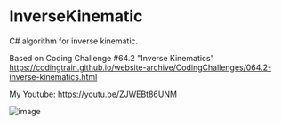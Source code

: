 # InverseKinematic

C# algorithm for inverse kinematic.

Based on Coding Challenge #64.2 "Inverse Kinematics" https://codingtrain.github.io/website-archive/CodingChallenges/064.2-inverse-kinematics.html

My Youtube: https://youtu.be/ZJWEBt86UNM

![image](https://github.com/tltrus/KINEMATICS/assets/77125487/0d223f4d-0713-4b56-b088-740635a123fd)

